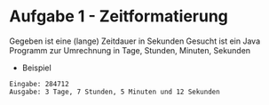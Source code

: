 # Aufgabe 1 - Zeitformatierung

Gegeben ist eine (lange) Zeitdauer in Sekunden
Gesucht ist ein Java Programm zur Umrechnung in Tage, Stunden, Minuten, Sekunden

- Beispiel

```
Eingabe: 284712
Ausgabe: 3 Tage, 7 Stunden, 5 Minuten und 12 Sekunden
```